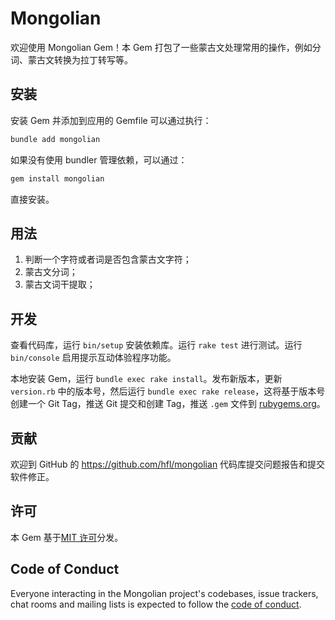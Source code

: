 # Mongolian

欢迎使用 Mongolian Gem！本 Gem 打包了一些蒙古文处理常用的操作，例如分词、蒙古文转换为拉丁转写等。

## 安装

安装 Gem 并添加到应用的 Gemfile 可以通过执行：

```bash
bundle add mongolian
```

如果没有使用 bundler 管理依赖，可以通过：

```bash
gem install mongolian
```
直接安装。

## 用法

1. 判断一个字符或者词是否包含蒙古文字符；
2. 蒙古文分词；
3. 蒙古文词干提取；

## 开发

查看代码库，运行 `bin/setup` 安装依赖库。运行 `rake test` 进行测试。运行 `bin/console` 启用提示互动体验程序功能。

本地安装 Gem，运行 `bundle exec rake install`。发布新版本，更新 `version.rb` 中的版本号，然后运行 `bundle exec rake release`，这将基于版本号创建一个 Git Tag，推送 Git 提交和创建 Tag，推送 `.gem` 文件到 [rubygems.org](https://rubygems.org)。

## 贡献

欢迎到 GitHub 的 https://github.com/hfl/mongolian 代码库提交问题报告和提交软件修正。

## 许可

本 Gem 基于[MIT 许可](https://opensource.org/licenses/MIT)分发。

## Code of Conduct

Everyone interacting in the Mongolian project's codebases, issue trackers, chat rooms and mailing lists is expected to follow the [code of conduct](https://github.com/hfl/mongolian/blob/main/CODE_OF_CONDUCT.md).
